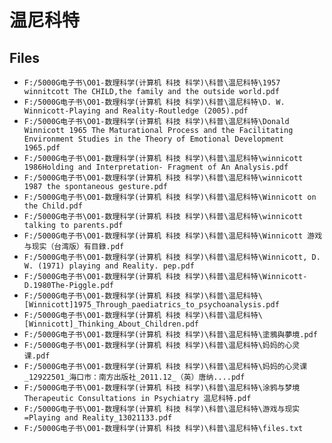 # 温尼科特

## Files

- `F:/5000G电子书\O01-数理科学(计算机 科技 科学)\科普\温尼科特\1957 winnitcott The CHILD,the family and the outside world.pdf`
- `F:/5000G电子书\O01-数理科学(计算机 科技 科学)\科普\温尼科特\D. W. Winnicott-Playing and Reality-Routledge (2005).pdf`
- `F:/5000G电子书\O01-数理科学(计算机 科技 科学)\科普\温尼科特\Donald Winnicott 1965 The Maturational Process and the Facilitating Environment Studies in the Theory of Emotional Development    1965.pdf`
- `F:/5000G电子书\O01-数理科学(计算机 科技 科学)\科普\温尼科特\winnicott 1986Holding and Interpretation- Fragment of An Analysis.pdf`
- `F:/5000G电子书\O01-数理科学(计算机 科技 科学)\科普\温尼科特\winnicott 1987 the spontaneous gesture.pdf`
- `F:/5000G电子书\O01-数理科学(计算机 科技 科学)\科普\温尼科特\Winnicott on the Child.pdf`
- `F:/5000G电子书\O01-数理科学(计算机 科技 科学)\科普\温尼科特\winnicott talking to parents.pdf`
- `F:/5000G电子书\O01-数理科学(计算机 科技 科学)\科普\温尼科特\Winnicott 游戏与现实（台湾版）有目錄.pdf`
- `F:/5000G电子书\O01-数理科学(计算机 科技 科学)\科普\温尼科特\Winnicott, D. W. (1971) playing and Reality. pep.pdf`
- `F:/5000G电子书\O01-数理科学(计算机 科技 科学)\科普\温尼科特\Winnicott-D.1980The-Piggle.pdf`
- `F:/5000G电子书\O01-数理科学(计算机 科技 科学)\科普\温尼科特\[Winnicott]1975_Through_paediatrics_to_psychoanalysis.pdf`
- `F:/5000G电子书\O01-数理科学(计算机 科技 科学)\科普\温尼科特\[Winnicott]_Thinking_About_Children.pdf`
- `F:/5000G电子书\O01-数理科学(计算机 科技 科学)\科普\温尼科特\塗鴉與夢境.pdf`
- `F:/5000G电子书\O01-数理科学(计算机 科技 科学)\科普\温尼科特\妈妈的心灵课.pdf`
- `F:/5000G电子书\O01-数理科学(计算机 科技 科学)\科普\温尼科特\妈妈的心灵课_12922501_海口市：南方出版社_2011.12_（英）唐纳....pdf`
- `F:/5000G电子书\O01-数理科学(计算机 科技 科学)\科普\温尼科特\涂鸦与梦境 Therapeutic Consultations in Psychiatry 温尼科特.pdf`
- `F:/5000G电子书\O01-数理科学(计算机 科技 科学)\科普\温尼科特\游戏与现实=Playing and Reality_13021133.pdf`
- `F:/5000G电子书\O01-数理科学(计算机 科技 科学)\科普\温尼科特\files.txt`
